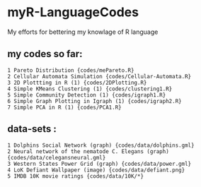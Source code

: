 # myR-LanguageCodes
My efforts for bettering my knowlage of R language

  my codes so far:
  ---
  
    1 Pareto Distribution {codes/mePareto.R}
    2 Cellular Automata Simulation {codes/Cellular-Automata.R}
    3 2D Plottting in R (1) {codes/2DPlotting.R}
    4 Simple KMeans Clustering (1) {codes/clustering1.R}
    5 Simple Community Detection (1) {codes/igraph1.R}
    6 Simple Graph Plotting in Igraph (1) {codes/igraph2.R}
    7 Simple PCA in R (1) {codes/PCA1.R}
	

  data-sets :
  ---

    1 Dolphins Social Network (graph) {codes/data/dolphins.gml}
    2 Neural network of the nematode C. Elegans (graph) {codes/data/celegansneural.gml}
    3 Western States Power Grid (graph) {codes/data/power.gml}
    4 LoK Defiant Wallpaper (image) {codes/data/defiant.png}
    5 IMDB 10K movie ratings {codes/data/10K/*}
    
    
